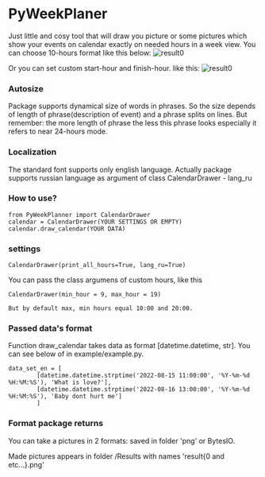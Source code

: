 # PyWeekPlaner 

Just little and cosy tool that will draw you picture or some pictures which show your events on calendar exactly on needed hours in a week view.
You can choose  10-hours format like this below: 
![result0](https://user-images.githubusercontent.com/113614995/190493531-7b221dba-4c61-4d8f-95da-eaa0dd526200.png)


Or you can set custom start-hour and finish-hour. like this:
![result0](https://user-images.githubusercontent.com/113614995/190488120-292b587a-94bd-49e9-a031-c7f4f750de47.png)



### Autosize
Package supports dynamical size of words in phrases. So the size depends of length of phrase(description of event) and a phrase splits on lines. But remember: the more length of phrase the less this phrase looks especially it refers to near 24-hours mode.

### Localization
The standard font supports only english language. Actually package supports russian language as argument of class CalendarDrawer - lang_ru

### How to use?
```
from PyWeekPlanner import CalendarDrawer
calendar = CalendarDrawer(YOUR SETTINGS OR EMPTY)
calendar.draw_calendar(YOUR DATA)
```
### settings

```
CalendarDrawer(print_all_hours=True, lang_ru=True)
```
You can pass the class argumens of custom hours, like this 

```
CalendarDrawer(min_hour = 9, max_hour = 19)

But by default max, min hours equal 10:00 and 20:00.
```

### Passed data's format
Function draw_calendar takes data as format [datetime.datetime, str]. You can see below of in example/example.py.

```
data_set_en = [
        [datetime.datetime.strptime('2022-08-15 11:00:00', '%Y-%m-%d %H:%M:%S'), 'What is love?'],
        [datetime.datetime.strptime('2022-08-16 13:00:00', '%Y-%m-%d %H:%M:%S'), 'Baby dont hurt me']
        ]
```

### Format package returns
You can take a pictures in 2 formats: saved in folder 'png' or BytesIO.

Made pictures appears in folder /Results with names 'result{0 and etc...}.png'
